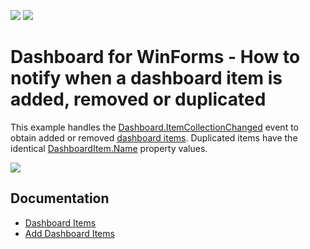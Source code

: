 <!-- default badges list -->
[![](https://img.shields.io/badge/Open_in_DevExpress_Support_Center-FF7200?style=flat-square&logo=DevExpress&logoColor=white)](https://supportcenter.devexpress.com/ticket/details/T830560)
[![](https://img.shields.io/badge/📖_How_to_use_DevExpress_Examples-e9f6fc?style=flat-square)](https://docs.devexpress.com/GeneralInformation/403183)
<!-- default badges end -->
# Dashboard for WinForms - How to notify when a dashboard item is added, removed or duplicated

This example handles the [Dashboard.ItemCollectionChanged](https://docs.devexpress.com/Dashboard/DevExpress.DashboardCommon.Dashboard.ItemCollectionChanged) event to obtain added or removed [dashboard items](https://docs.devexpress.com/Dashboard/116521/basic-concepts-and-terminology/dashboard-items).
Duplicated items have the identical [DashboardItem.Name](https://docs.devexpress.com/Dashboard/DevExpress.DashboardCommon.DashboardItem.Name) property values.

![](https://github.com/DevExpress-Examples/winforms-dashboard-item-collection-changed-event/blob/18.1.4%2B/images/winforms-dashboard-item-collection-changed-event.png)

## Documentation

* [Dashboard Items](https://docs.devexpress.com/Dashboard/116521/basic-concepts-and-terminology/dashboard-items?p=netframework)
* [Add Dashboard Items](https://docs.devexpress.com/Dashboard/12147/winforms-dashboard/winforms-designer/create-dashboards-in-the-winforms-designer/add-dashboard-items?p=netframework)
